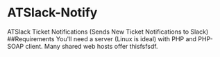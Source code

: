 # ATSlack-Notify
ATSlack Ticket Notifications (Sends New Ticket Notifications to Slack)
##Requirements
You'll need a server (Linux is ideal) with PHP and PHP-SOAP client. Many shared web hosts offer thisfsfsdf.

